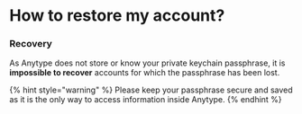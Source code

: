 # How to restore my account?

### Recovery

As Anytype does not store or know your private keychain passphrase, it is **impossible to recover** accounts for which the passphrase has been lost.

{% hint style="warning" %}
Please keep your passphrase secure and saved as it is the only way to access information inside Anytype.
{% endhint %}
